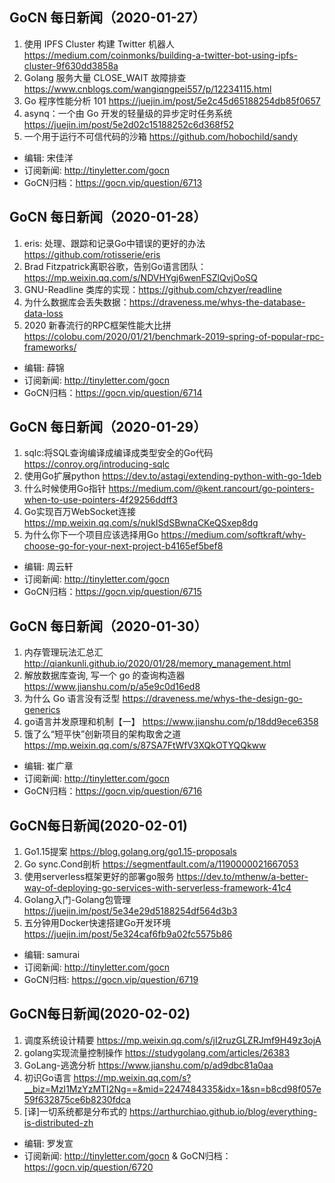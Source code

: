 ## GoCN 每日新闻（2020-01-27）

1. 使用 IPFS Cluster 构建 Twitter 机器人 https://medium.com/coinmonks/building-a-twitter-bot-using-ipfs-cluster-9f630dd3858a
2. Golang 服务大量 CLOSE_WAIT 故障排查 https://www.cnblogs.com/wangiqngpei557/p/12234115.html
3. Go 程序性能分析 101 https://juejin.im/post/5e2c45d65188254db85f0657
4. asynq：一个由 Go 开发的轻量级的异步定时任务系统 https://juejin.im/post/5e2d02c15188252c6d368f52
5. 一个用于运行不可信代码的沙箱 https://github.com/hobochild/sandy


* 编辑: 宋佳洋
* 订阅新闻: http://tinyletter.com/gocn
* GoCN归档：https://gocn.vip/question/6713

## GoCN 每日新闻（2020-01-28）

1. eris: 处理、跟踪和记录Go中错误的更好的办法 https://github.com/rotisserie/eris
2. Brad Fitzpatrick离职谷歌，告别Go语言团队： https://mp.weixin.qq.com/s/NDVHYgj6wenFSZlQvjOoSQ
3. GNU-Readline 类库的实现：https://github.com/chzyer/readline
4. 为什么数据库会丢失数据：https://draveness.me/whys-the-database-data-loss
5. 2020 新春流行的RPC框架性能大比拼 https://colobu.com/2020/01/21/benchmark-2019-spring-of-popular-rpc-frameworks/

* 编辑: 薛锦
* 订阅新闻: http://tinyletter.com/gocn
* GoCN归档：https://gocn.vip/question/6714

## GoCN 每日新闻（2020-01-29）

1. sqlc:将SQL查询编译成编译成类型安全的Go代码 https://conroy.org/introducing-sqlc
2. 使用Go扩展python https://dev.to/astagi/extending-python-with-go-1deb
3. 什么时候使用Go指针 https://medium.com/@kent.rancourt/go-pointers-when-to-use-pointers-4f29256ddff3
4. Go实现百万WebSocket连接 https://mp.weixin.qq.com/s/nukISdSBwnaCKeQSxep8dg
5. 为什么你下一个项目应该选择用Go https://medium.com/softkraft/why-choose-go-for-your-next-project-b4165ef5bef8

* 编辑: 周云轩
* 订阅新闻: http://tinyletter.com/gocn
* GoCN归档：https://gocn.vip/question/6715

## GoCN 每日新闻（2020-01-30）

1. 内存管理玩法汇总汇 http://qiankunli.github.io/2020/01/28/memory_management.html
2. 解放数据库查询, 写一个 go 的查询构造器 https://www.jianshu.com/p/a5e9c0d16ed8
3. 为什么 Go 语言没有泛型  https://draveness.me/whys-the-design-go-generics
4. go语言并发原理和机制【一】 https://www.jianshu.com/p/18dd9ece6358
5. 饿了么“短平快”创新项目的架构取舍之道 https://mp.weixin.qq.com/s/87SA7FtWfV3XQkOTYQQkww


* 编辑: 崔广章
* 订阅新闻: http://tinyletter.com/gocn
* GoCN归档：https://gocn.vip/question/6716

## GoCN每日新闻(2020-02-01)

1. Go1.15提案 https://blog.golang.org/go1.15-proposals
2. Go sync.Cond剖析 https://segmentfault.com/a/1190000021667053
3. 使用serverless框架更好的部署go服务 https://dev.to/mthenw/a-better-way-of-deploying-go-services-with-serverless-framework-41c4
4. Golang入门-Golang包管理 https://juejin.im/post/5e34e29d5188254df564d3b3
5. 五分钟用Docker快速搭建Go开发环境 https://juejin.im/post/5e324caf6fb9a02fc5575b86

* 编辑: samurai
* 订阅新闻: http://tinyletter.com/gocn
* GoCN归档: https://gocn.vip/question/6719

## GoCN每日新闻(2020-02-02)
1. 调度系统设计精要 https://mp.weixin.qq.com/s/jI2ruzGLZRJmf9H49z3ojA
2. golang实现流量控制操作 https://studygolang.com/articles/26383
3. GoLang-逃逸分析 https://www.jianshu.com/p/ad9dbc81a0aa
4. 初识Go语言 https://mp.weixin.qq.com/s?__biz=MzI1MzYzMTI2Ng==&mid=2247484335&idx=1&sn=b8cd98f057e59f632875ce6b8230fdca
5. [译]一切系统都是分布式的 https://arthurchiao.github.io/blog/everything-is-distributed-zh

* 编辑: 罗发宣
* 订阅新闻: http://tinyletter.com/gocn
& GoCN归档：https://gocn.vip/question/6720
